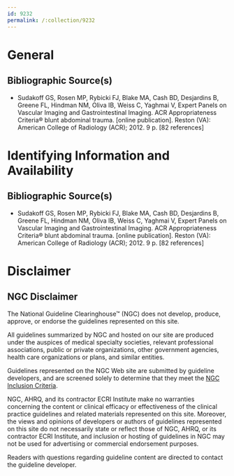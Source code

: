 ```yaml
---
id: 9232
permalink: /:collection/9232
---
```


# General

## Bibliographic Source(s)

- Sudakoff GS, Rosen MP, Rybicki FJ, Blake MA, Cash BD, Desjardins B, Greene FL, Hindman NM, Oliva IB, Weiss C, Yaghmai V, Expert Panels on Vascular Imaging and Gastrointestinal Imaging. ACR Appropriateness Criteria® blunt abdominal trauma. [online publication]. Reston (VA): American College of Radiology (ACR); 2012. 9 p. [82 references]

# Identifying Information and Availability

## Bibliographic Source(s)

- Sudakoff GS, Rosen MP, Rybicki FJ, Blake MA, Cash BD, Desjardins B, Greene FL, Hindman NM, Oliva IB, Weiss C, Yaghmai V, Expert Panels on Vascular Imaging and Gastrointestinal Imaging. ACR Appropriateness Criteria® blunt abdominal trauma. [online publication]. Reston (VA): American College of Radiology (ACR); 2012. 9 p. [82 references]

# Disclaimer

## NGC Disclaimer

The National Guideline Clearinghouse™ (NGC) does not develop, produce, approve, or endorse the guidelines represented on this site.

All guidelines summarized by NGC and hosted on our site are produced under the auspices of medical specialty societies, relevant professional associations, public or private organizations, other government agencies, health care organizations or plans, and similar entities.

Guidelines represented on the NGC Web site are submitted by guideline developers, and are screened solely to determine that they meet the [NGC Inclusion Criteria](/help-and-about/summaries/inclusion-criteria).

NGC, AHRQ, and its contractor ECRI Institute make no warranties concerning the content or clinical efficacy or effectiveness of the clinical practice guidelines and related materials represented on this site. Moreover, the views and opinions of developers or authors of guidelines represented on this site do not necessarily state or reflect those of NGC, AHRQ, or its contractor ECRI Institute, and inclusion or hosting of guidelines in NGC may not be used for advertising or commercial endorsement purposes.

Readers with questions regarding guideline content are directed to contact the guideline developer.

